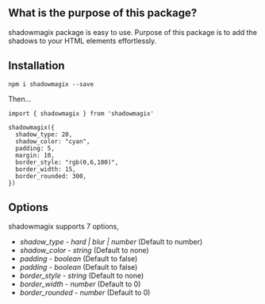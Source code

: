 ## What is the purpose of this package?

shadowmagix package is easy to use. Purpose of this package is to add the shadows to your HTML elements effortlessly.

## Installation

`npm i shadowmagix --save`

Then...

```
import { shadowmagix } from 'shadowmagix'

shadowmagix({
  shadow_type: 20,
  shadow_color: "cyan",
  padding: 5,
  margin: 10,
  border_style: "rgb(0,6,100)",
  border_width: 15,
  border_rounded: 300,
})
```

## Options

shadowmagix supports 7 options,

- _shadow_type_ - _hard | blur | number_ (Default to number)
- _shadow_color_ - _string_ (Default to none)
- _padding_ - _boolean_ (Default to false)
- _padding_ - _boolean_ (Default to false)
- _border_style_ - _string_ (Default to none)
- _border_width_ - _number_ (Default to 0)
- _border_rounded_ - _number_ (Default to 0)
